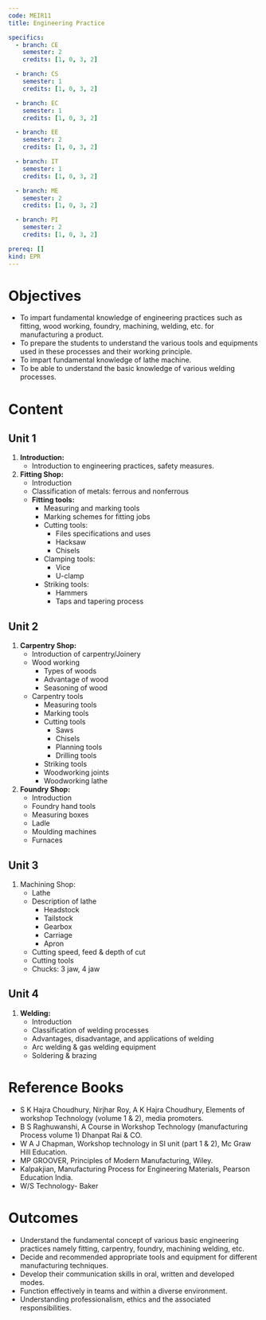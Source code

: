 ```yaml
---
code: MEIR11
title: Engineering Practice

specifics:
  - branch: CE
    semester: 2
    credits: [1, 0, 3, 2]

  - branch: CS
    semester: 1
    credits: [1, 0, 3, 2]

  - branch: EC
    semester: 1
    credits: [1, 0, 3, 2]

  - branch: EE
    semester: 2
    credits: [1, 0, 3, 2]

  - branch: IT
    semester: 1
    credits: [1, 0, 3, 2]

  - branch: ME
    semester: 2
    credits: [1, 0, 3, 2]

  - branch: PI
    semester: 2
    credits: [1, 0, 3, 2]

prereq: []
kind: EPR
---
```


# Objectives

- To impart fundamental knowledge of engineering practices such as fitting, wood working, foundry, machining, welding, etc. for manufacturing a product.
- To prepare the students to understand the various tools and equipments used in these processes and their working principle.
- To impart fundamental knowledge of lathe machine.
- To be able to understand the basic knowledge of various welding processes.

# Content

## Unit 1

1. **Introduction:**
   - Introduction to engineering practices, safety measures.
2. **Fitting Shop:**
   - Introduction
   - Classification of metals: ferrous and nonferrous
   - **Fitting tools:**
     - Measuring and marking tools
     - Marking schemes for fitting jobs
     - Cutting tools:
       - Files specifications and uses
       - Hacksaw
       - Chisels
     - Clamping tools:
       - Vice
       - U-clamp
     - Striking tools:
       - Hammers
       - Taps and tapering process

## Unit 2

1. **Carpentry Shop:**
   - Introduction of carpentry/Joinery
   - Wood working
     - Types of woods
     - Advantage of wood
     - Seasoning of wood
   - Carpentry tools
     - Measuring tools
     - Marking tools
     - Cutting tools
       - Saws
       - Chisels
       - Planning tools
       - Drilling tools
     - Striking tools
     - Woodworking joints
     - Woodworking lathe
2. **Foundry Shop:**
   - Introduction
   - Foundry hand tools
   - Measuring boxes
   - Ladle
   - Moulding machines
   - Furnaces

## Unit 3

1. Machining Shop:
   - Lathe
   - Description of lathe
     - Headstock
     - Tailstock
     - Gearbox
     - Carriage
     - Apron
   - Cutting speed, feed & depth of cut
   - Cutting tools
   - Chucks: 3 jaw, 4 jaw

## Unit 4

1. **Welding:**
   - Introduction
   - Classification of welding processes
   - Advantages, disadvantage, and applications of welding
   - Arc welding & gas welding equipment
   - Soldering & brazing

# Reference Books

- S K Hajra Choudhury, Nirjhar Roy, A K Hajra Choudhury, Elements of workshop Technology (volume 1 & 2), media promoters.
- B S Raghuwanshi, A Course in Workshop Technology (manufacturing Process volume 1) Dhanpat Rai & CO.
- W A J Chapman, Workshop technology in SI unit (part 1 & 2), Mc Graw Hill Education.
- MP GROOVER, Principles of Modern Manufacturing, Wiley.
- Kalpakjian, Manufacturing Process for Engineering Materials, Pearson Education India.
- W/S Technology- Baker

# Outcomes

- Understand the fundamental concept of various basic engineering practices namely fitting, carpentry, foundry, machining welding, etc.
- Decide and recommended appropriate tools and equipment for different manufacturing techniques.
- Develop their communication skills in oral, written and developed modes.
- Function effectively in teams and within a diverse environment.
- Understanding professionalism, ethics and the associated responsibilities.
